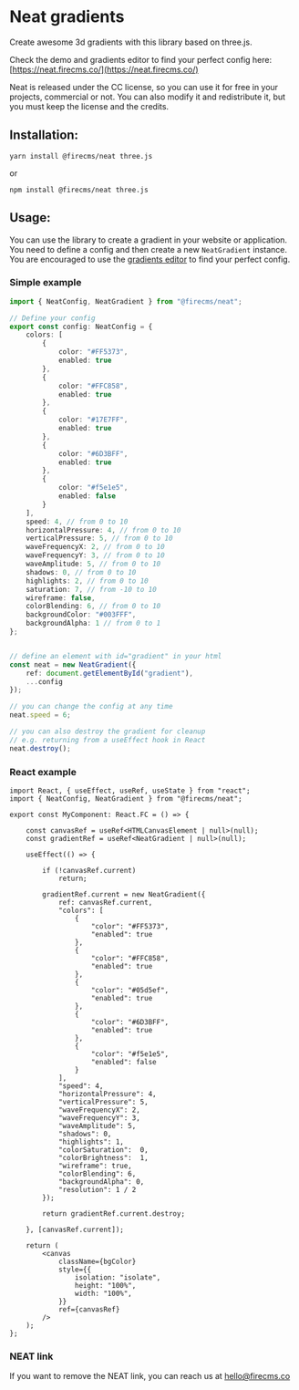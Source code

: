 # Neat gradients

Create awesome 3d gradients with this library based on three.js.

Check the demo and gradients editor to find your perfect config here:
[https://neat.firecms.co/](https://neat.firecms.co/)

Neat is released under the CC license, so you can use it for free in your projects,
commercial or not. You can also modify it and redistribute it, but you must keep
the license and the credits. 


## Installation:

```
yarn install @firecms/neat three.js
```

or

```
npm install @firecms/neat three.js
```

## Usage:

You can use the library to create a gradient in your website or application. You need to define a config and then 
create a new `NeatGradient` instance. You are encouraged to use the [gradients editor](https://neat.firecms.co/) to 
find your perfect config.


### Simple example

```typescript
import { NeatConfig, NeatGradient } from "@firecms/neat";

// Define your config
export const config: NeatConfig = {
    colors: [
        {
            color: "#FF5373",
            enabled: true
        },
        {
            color: "#FFC858",
            enabled: true
        },
        {
            color: "#17E7FF",
            enabled: true
        },
        {
            color: "#6D3BFF",
            enabled: true
        },
        {
            color: "#f5e1e5",
            enabled: false
        }
    ],
    speed: 4, // from 0 to 10
    horizontalPressure: 4, // from 0 to 10
    verticalPressure: 5, // from 0 to 10
    waveFrequencyX: 2, // from 0 to 10
    waveFrequencyY: 3, // from 0 to 10
    waveAmplitude: 5, // from 0 to 10
    shadows: 0, // from 0 to 10
    highlights: 2, // from 0 to 10
    saturation: 7, // from -10 to 10
    wireframe: false,
    colorBlending: 6, // from 0 to 10
    backgroundColor: "#003FFF",
    backgroundAlpha: 1 // from 0 to 1
};


// define an element with id="gradient" in your html
const neat = new NeatGradient({
    ref: document.getElementById("gradient"),
    ...config
});

// you can change the config at any time
neat.speed = 6;

// you can also destroy the gradient for cleanup
// e.g. returning from a useEffect hook in React
neat.destroy();
```

### React example

```tsx 
import React, { useEffect, useRef, useState } from "react";
import { NeatConfig, NeatGradient } from "@firecms/neat";

export const MyComponent: React.FC = () => {

    const canvasRef = useRef<HTMLCanvasElement | null>(null);
    const gradientRef = useRef<NeatGradient | null>(null);

    useEffect(() => {

        if (!canvasRef.current)
            return;

        gradientRef.current = new NeatGradient({
            ref: canvasRef.current,
            "colors": [
                {
                    "color": "#FF5373",
                    "enabled": true
                },
                {
                    "color": "#FFC858",
                    "enabled": true
                },
                {
                    "color": "#05d5ef",
                    "enabled": true
                },
                {
                    "color": "#6D3BFF",
                    "enabled": true
                },
                {
                    "color": "#f5e1e5",
                    "enabled": false
                }
            ],
            "speed": 4,
            "horizontalPressure": 4,
            "verticalPressure": 5,
            "waveFrequencyX": 2,
            "waveFrequencyY": 3,
            "waveAmplitude": 5,
            "shadows": 0,
            "highlights": 1,
            "colorSaturation":  0,
            "colorBrightness":  1,
            "wireframe": true,
            "colorBlending": 6,
            "backgroundAlpha": 0,
            "resolution": 1 / 2
        });

        return gradientRef.current.destroy;

    }, [canvasRef.current]);

    return (
        <canvas
            className={bgColor}
            style={{
                isolation: "isolate",
                height: "100%",
                width: "100%",
            }}
            ref={canvasRef}
        />
    );
};
```


### NEAT link

If you want to remove the NEAT link, you can reach us at hello@firecms.co
